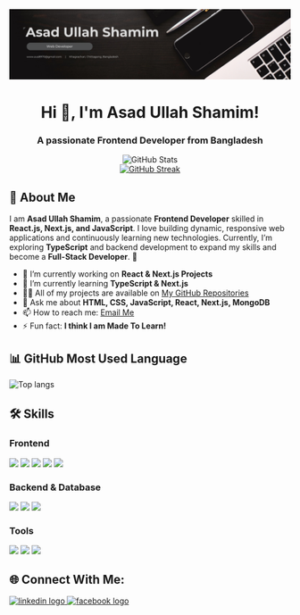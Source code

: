 
<img src="https://github.com/AUS8970/AUS8970/blob/main/Asad%20Ullah%20Shamim%20Github%20Benner.png" alt="Asad-Ullah-Shamim-Github-Benner" border="0">

<h1 align="center"> Hi 👋, I'm Asad Ullah Shamim! </h1>
<h3 align="center"> A passionate Frontend Developer from Bangladesh </h3>

<div align="center">
  <img src="https://github-readme-stats.vercel.app/api?username=AUS8970&show_icons=true&count_private=true&theme=dark&hide_border=false" alt="GitHub Stats" />
</div>

<div align="center">
  <a href="https://git.io/streak-stats">
    <img src="https://nirzak-streak-stats.vercel.app?user=AUS8970&theme=dark" alt="GitHub Streak" />
  </a>
</div>

## 🚀 About Me

I am **Asad Ullah Shamim**, a passionate **Frontend Developer** skilled in **React.js, Next.js, and JavaScript**. I love building dynamic, responsive web applications and continuously learning new technologies. Currently, I’m exploring **TypeScript** and backend development to expand my skills and become a **Full-Stack Developer**. 🚀

- 🔭 I’m currently working on **React & Next.js Projects**
- 🌱 I’m currently learning **TypeScript & Next.js**
- 👨‍💻 All of my projects are available on [My GitHub Repositories](https://www.github.com/AUS8970)
- 💬 Ask me about **HTML, CSS, JavaScript, React, Next.js, MongoDB**
- 📫 How to reach me: [Email Me](mailto:aus8970@gmail.com)
- ⚡ Fun fact: **I think I am Made To Learn!**

## 📊 GitHub Most Used Language 

<div align="">
  <img src="https://github-readme-stats.vercel.app/api/top-langs/?username=AUS8970&layout=compact&theme=dark" alt="Top langs" />
</div>

## 🛠 Skills

### **Frontend**
<p>
  <img src="https://img.shields.io/badge/HTML5-%23E34F26.svg?style=for-the-badge&logo=html5&logoColor=white" />
  <img src="https://img.shields.io/badge/CSS3-%231572B6.svg?style=for-the-badge&logo=css3&logoColor=white" />
  <img src="https://img.shields.io/badge/JavaScript-%23F7DF1E.svg?style=for-the-badge&logo=javascript&logoColor=black" />
  <img src="https://img.shields.io/badge/React-%2361DAFB.svg?style=for-the-badge&logo=react&logoColor=black" />
  <img src="https://img.shields.io/badge/Next.js-%23000000.svg?style=for-the-badge&logo=nextdotjs&logoColor=white" />
</p>

### **Backend & Database**
<p>
  <img src="https://img.shields.io/badge/Node.js-%23339933.svg?style=for-the-badge&logo=nodedotjs&logoColor=white" />
  <img src="https://img.shields.io/badge/Express.js-%23000000.svg?style=for-the-badge&logo=express&logoColor=white" />
  <img src="https://img.shields.io/badge/MongoDB-%2347A248.svg?style=for-the-badge&logo=mongodb&logoColor=white" />
</p>

### **Tools**
<p>
  <img src="https://img.shields.io/badge/Git-%23F05032.svg?style=for-the-badge&logo=git&logoColor=white" />
  <img src="https://img.shields.io/badge/GitHub-%23181717.svg?style=for-the-badge&logo=github&logoColor=white" />
  <img src="https://img.shields.io/badge/VS%20Code-%23007ACC.svg?style=for-the-badge&logo=visual-studio-code&logoColor=white" />
</p>

## 🌐 Connect With Me:

<p align="">
  <a href="https://www.linkedin.com/in/asadullahshamimofficial" target="_blank">
    <img src="https://raw.githubusercontent.com/maurodesouza/profile-readme-generator/master/src/assets/icons/social/linkedin/default.svg" width="52" height="40" alt="linkedin logo"  />
  </a>
  <a href="https://www.facebook.com/asadullahshamimofficial" target="_blank">
    <img src="https://raw.githubusercontent.com/maurodesouza/profile-readme-generator/master/src/assets/icons/social/facebook/default.svg" width="52" height="40" alt="facebook logo"  />
  </a>
</p>
